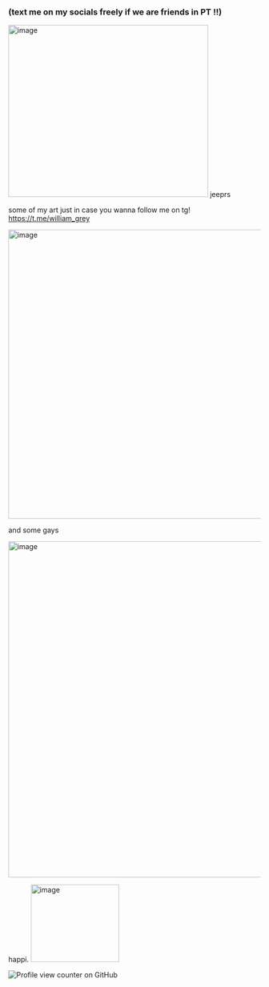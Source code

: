 ### (text me on my socials freely if we are friends in PT !!)

<img width="399" height="344" alt="image" src="https://github.com/user-attachments/assets/9da21065-e132-463b-80e1-e56e945cd6f0" /> jeeprs

some of my art just in case you wanna follow me on tg! https://t.me/william_grey

<img width="698" height="578" alt="image" src="https://github.com/user-attachments/assets/258e46b6-05c3-4f84-a5d9-590925854f19" />




and some gays

<img width="797" height="672" alt="image" src="https://github.com/user-attachments/assets/c30973d8-3d16-49b5-9b91-a8a7b679ac78" />




happi.
<img width="176" height="155" alt="image" src="https://github.com/user-attachments/assets/182b05d1-68ce-4ecc-9d29-05c0ccaac935" />



![Profile view counter on GitHub](https://komarev.com/ghpvc/?username=jrwilliamgrey-glitch)
